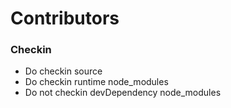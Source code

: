 # Contributors

### Checkin

- Do checkin source
- Do checkin runtime node_modules
- Do not checkin devDependency node_modules
